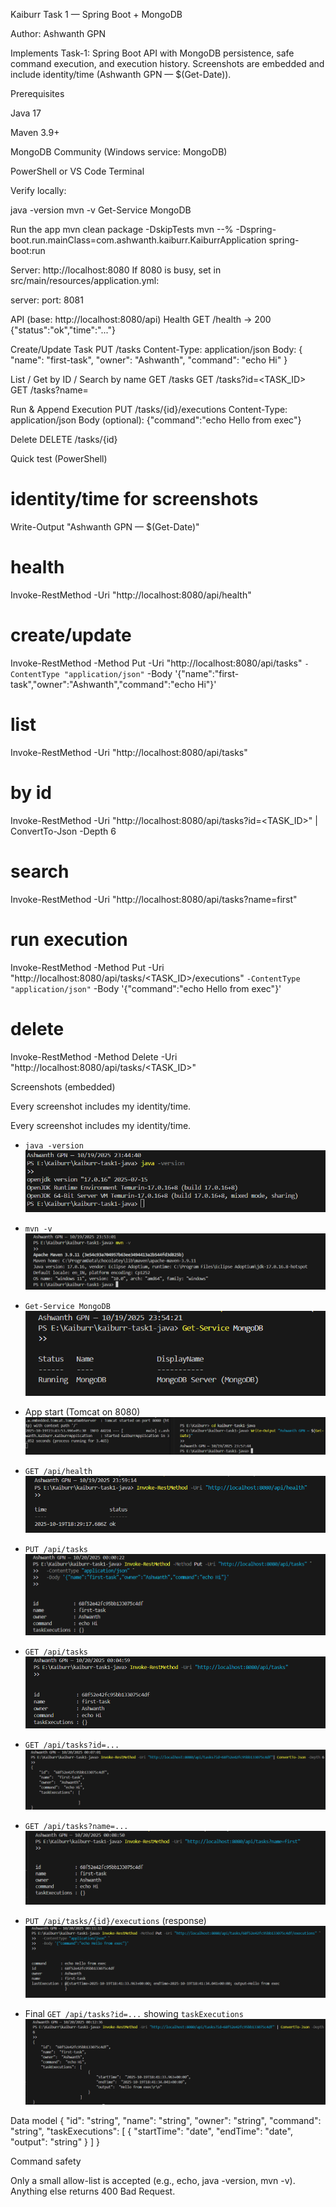 Kaiburr Task 1 — Spring Boot + MongoDB

Author: Ashwanth GPN

Implements Task-1: Spring Boot API with MongoDB persistence, safe command execution, and execution history. Screenshots are embedded and include identity/time (Ashwanth GPN — $(Get-Date)).

Prerequisites

Java 17

Maven 3.9+

MongoDB Community (Windows service: MongoDB)

PowerShell or VS Code Terminal

Verify locally:

java -version
mvn -v
Get-Service MongoDB

Run the app
mvn clean package -DskipTests
mvn --% -Dspring-boot.run.mainClass=com.ashwanth.kaiburr.KaiburrApplication spring-boot:run


Server: http://localhost:8080
If 8080 is busy, set in src/main/resources/application.yml:

server:
  port: 8081

API (base: http://localhost:8080/api)
Health
GET /health
→ 200 {"status":"ok","time":"..."}

Create/Update Task
PUT /tasks
Content-Type: application/json
Body:
{
  "name": "first-task",
  "owner": "Ashwanth",
  "command": "echo Hi"
}

List / Get by ID / Search by name
GET /tasks
GET /tasks?id=<TASK_ID>
GET /tasks?name=<query>

Run & Append Execution
PUT /tasks/{id}/executions
Content-Type: application/json
Body (optional): {"command":"echo Hello from exec"}

Delete
DELETE /tasks/{id}

Quick test (PowerShell)
# identity/time for screenshots
Write-Output "Ashwanth GPN — $(Get-Date)"

# health
Invoke-RestMethod -Uri "http://localhost:8080/api/health"

# create/update
Invoke-RestMethod -Method Put -Uri "http://localhost:8080/api/tasks" `
  -ContentType "application/json" `
  -Body '{"name":"first-task","owner":"Ashwanth","command":"echo Hi"}'

# list
Invoke-RestMethod -Uri "http://localhost:8080/api/tasks"

# by id
Invoke-RestMethod -Uri "http://localhost:8080/api/tasks?id=<TASK_ID>" | ConvertTo-Json -Depth 6

# search
Invoke-RestMethod -Uri "http://localhost:8080/api/tasks?name=first"

# run execution
Invoke-RestMethod -Method Put -Uri "http://localhost:8080/api/tasks/<TASK_ID>/executions" `
  -ContentType "application/json" `
  -Body '{"command":"echo Hello from exec"}'

# delete
Invoke-RestMethod -Method Delete -Uri "http://localhost:8080/api/tasks/<TASK_ID>"

Screenshots (embedded)

Every screenshot includes my identity/time.

Every screenshot includes my identity/time.

- `java -version`  
  ![](docs/screens/01-java-version.png)

- `mvn -v`  
  ![](docs/screens/02-mvn-v.png)

- `Get-Service MongoDB`  
  ![](docs/screens/03-mongo-service.png)

- App start (Tomcat on 8080)  
  ![](docs/screens/04-app-start.png)

- `GET /api/health`  
  ![](docs/screens/05-health.png)

- `PUT /api/tasks`  
  ![](docs/screens/06-put-task.png)

- `GET /api/tasks`  
  ![](docs/screens/07-get-tasks.png)

- `GET /api/tasks?id=...`  
  ![](docs/screens/08-get-task-by-id.png)

- `GET /api/tasks?name=...`  
  ![](docs/screens/09-search-by-name.png)

- `PUT /api/tasks/{id}/executions` (response)  
  ![](docs/screens/10-put-execution.png)

- Final `GET /api/tasks?id=...` showing `taskExecutions`  
  ![](docs/screens/11-task-with-executions.png)



Data model
{
  "id": "string",
  "name": "string",
  "owner": "string",
  "command": "string",
  "taskExecutions": [
    { "startTime": "date", "endTime": "date", "output": "string" }
  ]
}

Command safety

Only a small allow-list is accepted (e.g., echo, java -version, mvn -v).
Anything else returns 400 Bad Request.